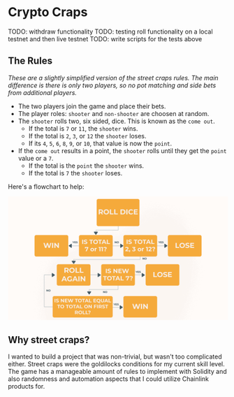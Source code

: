 # Crypto Craps

TODO: withdraw functionality
TODO: testing roll functionality on a local testnet and then live testnet
TODO: write scripts for the tests above

## The Rules

_These are a slightly simplified version of the street craps rules. The main difference is there is only two players, so no pot matching and side bets from additional players._

-   The two players join the game and place their bets.
-   The player roles: `shooter` and `non-shooter` are choosen at random.
-   The `shooter` rolls two, six sided, dice. This is known as the `come out`.
    -   If the total is `7` or `11`, the `shooter` wins.
    -   If the total is `2`, `3`, or `12` the `shooter` loses.
    -   If its `4`, `5`, `6`, `8`, `9`, or `10`, that value is now the `point`.
-   If the `come out` results in a point, the `shooter` rolls until they get the `point` value or a `7`.
    -   If the total is the `point` the `shooter` wins.
    -   If the total is `7` the `shooter` loses.

Here's a flowchart to help:

![flowchart](./craps-flow-chart.png)

## Why street craps?

I wanted to build a project that was non-trivial, but wasn't too complicated either. Street craps were the goldilocks conditions for my current skill level. The game has a manageable amount of rules to implement with Solidity and also randomness and automation aspects that I could utilize Chainlink products for.
